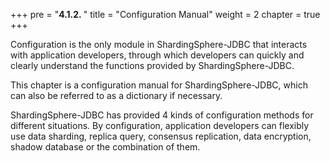 +++
pre = "<b>4.1.2. </b>"
title = "Configuration Manual"
weight = 2
chapter = true
+++

Configuration is the only module in ShardingSphere-JDBC that interacts with application developers, 
through which developers can quickly and clearly understand the functions provided by ShardingSphere-JDBC.

This chapter is a configuration manual for ShardingSphere-JDBC, which can also be referred to as a dictionary if necessary.

ShardingSphere-JDBC has provided 4 kinds of configuration methods for different situations. 
By configuration, application developers can flexibly use data sharding, replica query, consensus replication, data encryption, shadow database or the combination of them.
